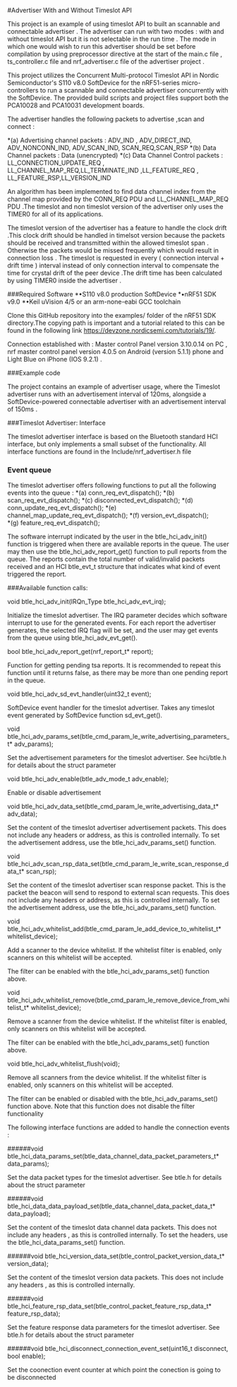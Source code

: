 #Advertiser With and Without Timeslot API

This project is an example of using timeslot API to built an scannable and connectable advertiser . The advertiser can run with two modes : with and without timeslot API but it is not selectable in the run time .
The mode in which one would wish to run this advertiser should be set before compilation by using preprocessor directive at the start of the main.c file , ts_controller.c file and nrf_advertiser.c file of the advertiser project .

This project utilizes the Concurrent Multi-protocol Timeslot API in Nordic Semiconductor's S110 v8.0 SoftDevice for the nRF51-series micro-controllers to run a scannable and connectable advertiser concurrently with the SoftDevice. The provided build scripts and project files support both the PCA10028 and PCA10031 development boards.


The advertiser handles the following packets to advertise ,scan and connect :

*(a) Advertising channel packets : ADV_IND , ADV_DIRECT_IND, ADV_NONCONN_IND, ADV_SCAN_IND, SCAN_REQ,SCAN_RSP
*(b) Data Channel packets : Data (unencrypted)
*(c) Data Channel Control packets : LL_CONNECTION_UPDATE_REQ , LL_CHANNEL_MAP_REQ,LL_TERMINATE_IND ,LL_FEATURE_REQ ,  LL_FEATURE_RSP,LL_VERSION_IND


An algorithm has been implemented to find data channel index from the channel map provided by the CONN_REQ PDU and LL_CHANNEL_MAP_REQ PDU .The timeslot and non timeslot version of the advertiser only uses the TIMER0 for all of its applications.

The timeslot version of the advertiser has a feature to handle the clock drift .This clock drift should be handled in timelsot version because the packets should be received and transmitted within the allowed timeslot span . Otherwise the packets would be missed frequently which would result in connection loss . The timeslot is requested in every ( connection interval + drift time ) interval instead of only connection interval to compensate the time for crystal drift of the peer device .The drift time has been calculated by using TIMER0 inside the advertiser .

###Required Software
*•S110 v8.0 production SoftDevice
*•nRF51 SDK v9.0
*•Keil uVision 4/5 or an arm-none-eabi GCC toolchain

Clone this GitHub repository into the examples/ folder of the nRF51 SDK directory.The copying path is important and a tutorial related to this can be found in the following link  https://devzone.nordicsemi.com/tutorials/19/.

Connection established with : Master control Panel version 3.10.0.14 on PC  , nrf master control panel version 4.0.5 on Android (version 5.1.1) phone and Light Blue on iPhone (IOS 9.2.1) . 

###Example code

The project contains an example of advertiser usage, where the Timeslot advertiser runs with an advertisement interval of 120ms, alongside a SoftDevice-powered connectable advertiser with an advertisement interval of 150ms .

###Timeslot Advertiser: Interface

The timeslot advertiser interface is based on the Bluetooth standard HCI interface, but only implements a small subset of the functionality. All interface functions are found in the Include/nrf_advertiser.h file

### Event queue

The timeslot advertiser offers  following functions to put all the following events into the queue :
*(a) conn_req_evt_dispatch();
*(b)	scan_req_evt_dispatch();
*(c) disconnected_evt_dispatch();
*(d) conn_update_req_evt_dispatch();
*(e) channel_map_update_req_evt_dispatch();
*(f) version_evt_dispatch();	
*(g)	feature_req_evt_dispatch();

 The software interrupt indicated by the user in the btle_hci_adv_init() function is triggered when there are available reports in the queue. The user may then use the btle_hci_adv_report_get() function to pull reports from the queue. The reports contain the total number of valid/invalid packets received and an HCI btle_evt_t structure that indicates what kind of event triggered the report.

###Available function calls:

void btle_hci_adv_init(IRQn_Type btle_hci_adv_evt_irq);

Initialize the timeslot advertiser. The IRQ parameter decides which software interrupt to use for the generated events. For each report the advertiser generates, the selected IRQ flag will be set, and the user may get events from the queue using btle_hci_adv_evt_get().


bool btle_hci_adv_report_get(nrf_report_t* report);

Function for getting pending tsa reports. It is recommended to repeat this function until it returns false, as there may be more than one pending report in the queue.


void btle_hci_adv_sd_evt_handler(uint32_t event);

SoftDevice event handler for the timeslot advertiser. Takes any timeslot event generated by SoftDevice function sd_evt_get(). 


void btle_hci_adv_params_set(btle_cmd_param_le_write_advertising_parameters_t* adv_params);

Set the advertisement parameters for the timeslot advertiser. See hci/btle.h for details about the struct parameter


void btle_hci_adv_enable(btle_adv_mode_t adv_enable);

Enable or disable advertisement


void btle_hci_adv_data_set(btle_cmd_param_le_write_advertising_data_t* adv_data);

Set the content of the timeslot advertiser advertisement packets. This does not include any headers or address, as this is controlled internally. To set the advertisement address, use the btle_hci_adv_params_set() function.


void btle_hci_adv_scan_rsp_data_set(btle_cmd_param_le_write_scan_response_data_t* scan_rsp);

Set the content of the timeslot advertiser scan response packet. This is the packet the beacon will send to respond to external scan requests. This does not include any headers or address, as this is controlled internally. To set the advertisement address, use the btle_hci_adv_params_set() function.


void btle_hci_adv_whitelist_add(btle_cmd_param_le_add_device_to_whitelist_t* whitelist_device);

Add a scanner to the device whitelist. If the whitelist filter is enabled, only scanners on this whitelist will be accepted. 

The filter can be enabled with the btle_hci_adv_params_set() function above.


void btle_hci_adv_whitelist_remove(btle_cmd_param_le_remove_device_from_whitelist_t* whitelist_device);

Remove a scanner from the device whitelist. If the whitelist filter is enabled, only scanners on this whitelist will be accepted. 

The filter can be enabled with the btle_hci_adv_params_set() function above.


void btle_hci_adv_whitelist_flush(void);

Remove all scanners from the device whitelist. If the whitelist filter is enabled, only scanners on this whitelist will be accepted. 

The filter can be enabled or disabled with the btle_hci_adv_params_set() function above. Note that this function does not disable the filter functionality

The following interface functions are added to handle the connection events :

######void btle_hci_data_params_set(btle_data_channel_data_packet_parameters_t* data_params);
 
 Set the data packet types  for the timeslot advertiser. See btle.h for details about the struct parameter
 
######void btle_hci_data_data_payload_set(btle_data_channel_data_packet_data_t* data_payload);

Set the content of the timeslot data channel data packets. This does not include  any headers , as this is controlled internally. To set the headers, use the btle_hci_data_params_set() function.

######void btle_hci_version_data_set(btle_control_packet_version_data_t* version_data);

 Set the content of the timeslot version data  packets. This does not include any headers , as this is controlled internally. 
 
######void btle_hci_feature_rsp_data_set(btle_control_packet_feature_rsp_data_t* feature_rsp_data);

 Set the feature response data parameters for the timeslot advertiser. See btle.h for details about the struct parameter

######void btle_hci_disconnect_connection_event_set(uint16_t disconnect, bool enable); 

Set the coonection event counter at which point the conection is going to be disconnected 

